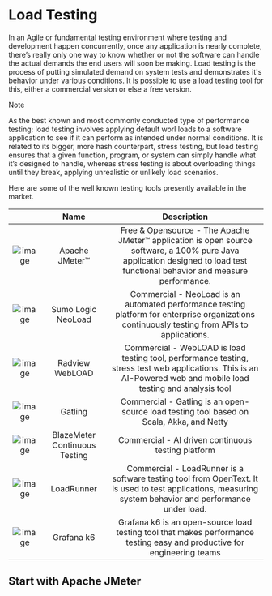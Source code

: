 # Load Testing

In an Agile or fundamental testing environment where testing and development happen concurrently, once any application is nearly complete, there’s really only one way to know whether or not the software can handle the actual demands the end users will soon be making. Load testing is the process of putting simulated demand on system tests and demonstrates it's behavior under various conditions. It is possible to use a load testing tool for this, either a commercial version or else a free version.

> [!NOTE]  
> As the best known and most commonly conducted type of performance testing; load testing involves applying default worl loads to a software application to see if it can perform as intended under normal conditions. It is related to its bigger, more hash counterpart, stress testing, but load testing ensures that a given function, program, or system can simply handle what it’s designed to handle, whereas stress testing is about overloading things until they break, applying unrealistic or unlikely load scenarios. 

Here are some of the well known testing tools presently available in the market.

|  | Name    | Description    |
| :-----: | :---: | :---: |
| ![image](https://github.com/erangasandaruwan/LoadTesting/assets/25504137/0d751a3f-02b1-4406-ac46-7a7e7435139b) | Apache JMeter™ | Free & Opensource - The Apache JMeter™ application is open source software, a 100% pure Java application designed to load test functional behavior and measure performance. |
| ![image](https://github.com/erangasandaruwan/LoadTesting/assets/25504137/a1bed064-296b-4827-a4e2-cdbec0995f1e) | Sumo Logic NeoLoad | Commercial - NeoLoad is an automated performance testing platform for enterprise organizations continuously testing from APIs to applications. |
| ![image](https://github.com/erangasandaruwan/LoadTesting/assets/25504137/a623000a-fbf9-4531-ab77-432aff9d58fa) | Radview WebLOAD | Commercial - WebLOAD is load testing tool, performance testing, stress test web applications. This is an AI-Powered web and mobile load testing and analysis tool |
| ![image](https://github.com/erangasandaruwan/LoadTesting/assets/25504137/f1f736ea-faee-4d87-8f1a-362f7bef6767) | Gatling | Commercial - Gatling is an open-source load testing tool based on Scala, Akka, and Netty |
| ![image](https://github.com/erangasandaruwan/LoadTesting/assets/25504137/9481fedb-110e-418a-8211-bebbd59e9a97) | BlazeMeter Continuous Testing | Commercial - AI driven continuous testing platform |
| ![image](https://github.com/erangasandaruwan/LoadTesting/assets/25504137/ab3c4d05-611c-4258-9fa9-fd97b57c8bf1) | LoadRunner | Commercial - LoadRunner is a software testing tool from OpenText. It is used to test applications, measuring system behavior and performance under load. |
| ![image](https://github.com/erangasandaruwan/LoadTesting/assets/25504137/643f8928-0510-4fb9-a980-a96e6101d24e) | Grafana k6 | Grafana k6 is an open-source load testing tool that makes performance testing easy and productive for engineering teams |

## Start with Apache JMeter
